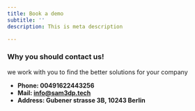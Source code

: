 ```yaml
---
title: Book a demo
subtitle: ''
description: This is meta description

---
```

### Why you should contact us!

we work with you to find the better solutions for your company 

* **Phone: 00491622443256**
* **Mail: info@sam3dp.tech**
* **Address: Gubener strasse 3B, 10243 Berlin**